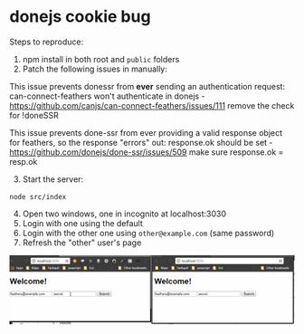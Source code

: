 # donejs cookie bug

Steps to reproduce:

1. npm install in both root and `public` folders
2. Patch the following issues in manually:

This issue prevents donessr from **ever** sending an authentication request: 
can-connect-feathers won't authenticate in donejs - https://github.com/canjs/can-connect-feathers/issues/111
    remove the check for !doneSSR

This issue prevents done-ssr from ever providing a valid response object for feathers, so the response "errors" out:
response.ok should be set - https://github.com/donejs/done-ssr/issues/509
    make sure response.ok = resp.ok

3. Start the server: 
```
node src/index
```

4. Open two windows, one in incognito at localhost:3030
5. Login with one using the default
6. Login with the other one using `other@example.com` (same password)
7. Refresh the "other" user's page

![image](./donejs-cookie-bug.gif)